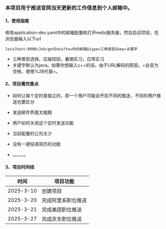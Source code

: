 ### 本项目用于推送官网当天更新的工作信息到个人邮箱中。

#### 1、使用指南

修改application-dev.yaml中的邮箱配置和打开redis服务器，然后启动项目，在浏览器输入以下url

```
localhost:8090/Job/getData?to=你的邮箱&type=三种类型&key=关键字
```

- 三种类型选择。应届校招，暑期实习，日常实习
- 关键字默认为java。如果你想输入c++的话，由于URL解码的原因，+会变为空格，使用%2B代替+。

#### 2、项目需完善点

- 如何让每个定时是独立的，即一个用户可能会开启不同的推送，不同的用户推送也要区分

- 发送邮件界面太粗糙

- 用户如何关闭这个定时发送功能 

- 当前配置的公司太少

- 没有一键投递简历的功能

- 。。。。。。

  

#### 3、项目时间线

| 时间      | 项目功能           |
| --------- | ------------------ |
| 2025-3-10 | 创建项目           |
| 2025-3-20 | 完成阿里系职位推送 |
| 2025-3-21 | 完成美团职位推送   |
| 2025-3-27 | 完成京东职位推送   |

